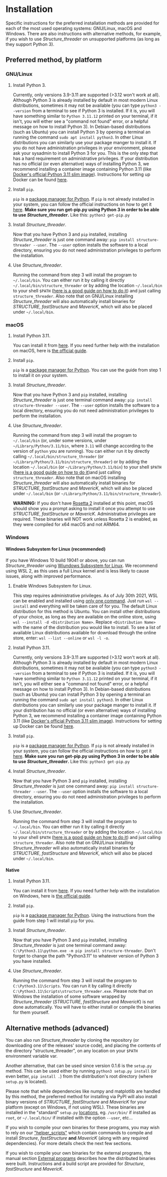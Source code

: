 # Installation
Specific instructions for the preferred installation methods are provided for each of the most used operating systems: GNU/Linux, macOS and Windows. There are also instructions with alternative methods, for example, if you wish to use *Structure_threader* on unsupported platforms (as long as they support Python 3).

## Preferred method, by platform

### GNU/Linux

1. Install Python 3.

   Currently, only versions 3.9-3.11 are supported (>3.12 won't work at all). Although Python 3 is already installed by default in most modern Linux distributions, sometimes it may not be available (you can type `python3 --version` from a terminal to see if Python 3 is installed. If it is, you will have something similar to `Python 3.11.12` printed on your terminal, if it isn't, you will either see a "command not found" error, or a helpful message on how to install Python 3). In Debian-based distributions (such as Ubuntu) you can install Python 3 by opening a terminal an running the command `sudo apt install python3`. In other Linux distributions you can similarly use your package manger to install it. If you do not have administration privileges in your environment, please ask your sysadmin to install Python 3 for you. This is the only step that has a hard requirement on administrative privileges. If your distribution has no official (or even alternative) ways of installing Python 3, we recommend installing a container image containing Python 3.11 (like [Docker's official Python 3.11 slim image](https://hub.docker.com/_/python/tags?name=3.11-slim)). Instructions for setting up Docker can be found [here](https://docs.docker.com/engine/install/).

2. Install `pip`.

   `pip` is a [package manager for Python](https://en.wikipedia.org/wiki/Pip_(package_manager)). If `pip` is not already installed in  your system, you can follow the official instructions on how to get it [here](https://pip.pypa.io/en/stable/installing/). **Make sure you run get-pip.py using Python 3 in order to be able to use *Structure_threader*.** Like this: `python3 get-pip.py`

3. Install *Structure_threader*.

   Now that you have Python 3 and `pip` installed, installing *Structure_threader* is just one command away: `pip install structure-threader --user`. The `--user` option installs the software to a local directory, ensuring you do not need administration privileges to perform the installation.

4. Use *Structure_threader*.

   Running the command from step 3 will install the program to `~/.local/bin`. You can either run it by calling it directly `~/.local/bin/structure_threader` or by adding the location `~/.local/bin` to your shell `$PATH` ([here is a good guide on how to do it](https://unix.stackexchange.com/questions/26047/how-to-correctly-add-a-path-to-path)) and just calling `structure_threader`. Also note that on GNU/Linux installing *Structure_threader* will also automatically install binaries for *STRUCTURE*, *fastStructure* and *MavericK*, which will also be placed under `~/.local/bin`.

### macOS

1. Install Python 3.11.

   You can install it from [here](https://www.python.org/downloads/). If you need further help with the installation on macOS, here is [the official guide](https://docs.python.org/3/using/mac.html).

2. Install `pip`.

   `pip` is a [package manager for Python](https://en.wikipedia.org/wiki/Pip_(package_manager)). You can use the guide from step 1 to install it on your system.

3. Install *Structure_threader*.

   Now that you have Python 3 and `pip` installed, installing *Structure_threader* is just one terminal command away: `pip install structure-threader --user`. The `--user` option installs the software to a local directory, ensuring you do not need administration privileges to perform the installation.

4. Use *Structure_threader*.

   Running the command from step 3 will install the program to `~/.local/bin` (or, under some versions, under `~/Library/Python/3.11/bin`, where `3.11` will change according to the version of `python` you are running). You can either run it by directly calling `~/.local/bin/structure_threader` (or `~/Library/Python/3.11/bin/structure_threader`) or by adding the location `~/.local/bin` (or `~/Library/Python/3.11/bin`) to your shell `$PATH` ([here is a good guide on how to do it](https://unix.stackexchange.com/questions/26047/how-to-correctly-add-a-path-to-path))and just calling `structure_threader`. Also note that on macOS installing *Structure_threader* will also automatically install binaries for *STRUCTURE*, *fastStructure* and *MavericK*, which will also be placed under `~/.local/bin` (or `~/Library/Python/3.11/bin/structure_threader`).

   **WARNING:** If you don't have [Rosetta 2](https://support.apple.com/102527) installed at this point, macOS should show you a prompt asking to install it once you attempt to use *STRUCTURE*, *fastStructure* or *MavericK*. Administrative privileges are required. These binaries will NOT work unless Rosetta 2 is enabled, as they were compiled for x64 macOS and not ARM64.

### Windows

#### Windows Subsystem for Linux (recommended)

If you have Windows 10 build 19041 or above, you can run *Structure_threader* using [Wiundows Subsystem for Linux](https://learn.microsoft.com/windows/wsl/about). We recommend using WSL 2, as this uses a full Linux kernel and is less likely to cause issues, along with improved performance.

1. Enable Windows Subsystem for Linux.

   This step requires administrative privileges. As of July 30th 2021, WSL can be enabled and installed using [only one command](https://devblogs.microsoft.com/commandline/install-wsl-with-a-single-command-now-available-in-windows-10-version-2004-and-higher/). Just run `wsl --install` and everything will be taken care of for you. The default Linux distribution for this method is Ubuntu. You can install other distributions of your choice, as long as they are available on the online store, using `wsl --install -d <Distribution Name>`. Replace `<Distribution Name>` with the name of the distribution you would like to install. To see a list of available Linux distributions available for download through the online store, enter: `wsl --list --online` or `wsl -l -o`.

2. Install Python 3.11.

      Currently, only versions 3.9-3.11 are supported (>3.12 won't work at all). Although Python 3 is already installed by default in most modern Linux distributions, sometimes it may not be available (you can type `python3 --version` from a terminal to see if Python 3 is installed. If it is, you will have something similar to `Python 3.11.12` printed on your terminal, if it isn't, you will either see a "command not found" error, or a helpful message on how to install Python 3). In Debian-based distributions (such as Ubuntu) you can install Python 3 by opening a terminal an running the command `sudo apt install python3`. In other Linux distributions you can similarly use your package manger to install it. If your distribution has no official (or even alternative) ways of installing Python 3, we recommend installing a container image containing Python 3.11 (like [Docker's official Python 3.11 slim image](https://hub.docker.com/_/python/tags?name=3.11-slim)). Instructions for setting up Docker can be found [here](https://docs.docker.com/engine/install/).

3. Install `pip`.

   `pip` is a [package manager for Python](https://en.wikipedia.org/wiki/Pip_(package_manager)). If `pip` is not already installed in  your system, you can follow the official instructions on how to get it [here](https://pip.pypa.io/en/stable/installing/). **Make sure you run get-pip.py using Python 3 in order to be able to use *Structure_threader*.** Like this: `python3 get-pip.py`

4. Install *Structure_threader*.

   Now that you have Python 3 and `pip` installed, installing *Structure_threader* is just one command away: `pip install structure-threader --user`. The `--user` option installs the software to a local directory, ensuring you do not need administration privileges to perform the installation.

5. Use *Structure_threader*.

   Running the command from step 3 will install the program to `~/.local/bin`. You can either run it by calling it directly `~/.local/bin/structure_threader` or by adding the location `~/.local/bin` to your shell `$PATH` ([here is a good guide on how to do it](https://unix.stackexchange.com/questions/26047/how-to-correctly-add-a-path-to-path)) and just calling `structure_threader`. Also note that on GNU/Linux installing *Structure_threader* will also automatically install binaries for *STRUCTURE*, *fastStructure* and *MavericK*, which will also be placed under `~/.local/bin`.

#### Native

1. Install Python 3.11.

   You can install it from [here](https://www.python.org/downloads/). If you need further help with the installation on Windows, here is [the official guide](https://docs.python.org/3/using/windows.html).

2. Install `pip`.

   `pip` is a [package manager for Python](https://en.wikipedia.org/wiki/Pip_(package_manager)). Using the instructions from the guide from step 1 will install `pip` for you.

3. Install *Structure_threader*.

   Now that you have Python 3 and `pip` installed, installing *Structure_threader* is just one terminal command away: `C:\Python3.11\python.exe -m pip install structure-threader`. Don't forget to change the path "Python3.11" to whatever version of Python 3 you have installed.

4. Use *Structure_threader*.

   Running the command from step 3 will install the program to `C:\Python3.11\Scripts`. You can run it by calling it directly `C:\Python3.11\Scripts\structure_threader.exe`. Please note that on Windows the installation of some software wrapped by *Structure_threader* (*STRUCTURE*, *fastStructure* and *MavericK*) is not done automatically. You will have to either install or compile the binaries for them yourself.


## Alternative methods (advanced)
You can also run *Structure_threader* by cloning the repository (or
downloading one of the releases' source code), and placing the contents of the directory
"structure_threader", on any location on your `$PATH` environment variable var.

Another alternative, that can be used since version 0.1.6 is the `setup.py`
method. This can be used either by running `python3 setup.py install` (or even
better, `pip install .`) from the distribution's root directory (where
`setup.py` is located).

Please note that while dependencies like numpy and matplotlib are handled by
this method, the preferred method for installing via PyPI will also install
binary versions of *STRUCTURE*, *fastStructure* and *MavericK* for your platform (except on Windows, if not using WSL).
These binaries are installed in the "standard" `setup.py`
[locations](https://docs.python.org/3/installing/index.html), eg. `/usr/bin/` if installed
as `root`, or `~/.local/bin/` if installed with the option `--user`, etc...

If you wish to compile your own binaries for these programs, you may wish to
rely on our
["helper_scripts"](https://gitlab.com/StuntsPT/Structure_threader/-/tree/master/helper_scripts)
which contain commands to compile and install *Structure*, *fastStructure* **and** *MavericK* (along with any required dependencies). For more details check the next few sections.

If you wish to compile your own binaries for the external programs, the manual section [External programs](external.md) describes how the distributed binaries were built. Instructions and a build script are provided for *Structure*, *fastStructure* and *MavericK*.

